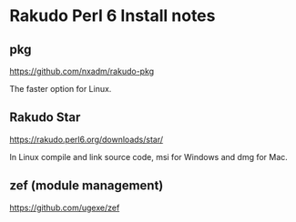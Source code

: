 # Rakudo Perl 6 Install notes

## pkg
https://github.com/nxadm/rakudo-pkg

The faster option for Linux.

## Rakudo Star
https://rakudo.perl6.org/downloads/star/

In Linux compile and link source code, msi for Windows and dmg for Mac.

## zef (module management)
https://github.com/ugexe/zef
